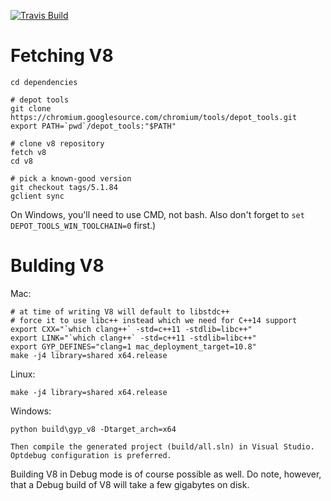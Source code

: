 [![Travis Build](https://travis-ci.org/minexew/agdg-server.svg?branch=master)](https://travis-ci.org/minexew/agdg-server)

Fetching V8
==========
```
cd dependencies

# depot tools
git clone https://chromium.googlesource.com/chromium/tools/depot_tools.git
export PATH=`pwd`/depot_tools:"$PATH"

# clone v8 repository
fetch v8
cd v8

# pick a known-good version
git checkout tags/5.1.84
gclient sync
```

On Windows, you'll need to use CMD, not bash. Also don't forget to `set DEPOT_TOOLS_WIN_TOOLCHAIN=0` first.)

Bulding V8
==========
Mac:

```
# at time of writing V8 will default to libstdc++
# force it to use libc++ instead which we need for C++14 support
export CXX="`which clang++` -std=c++11 -stdlib=libc++"
export LINK="`which clang++` -std=c++11 -stdlib=libc++"
export GYP_DEFINES="clang=1 mac_deployment_target=10.8"
make -j4 library=shared x64.release
```
Linux:
```
make -j4 library=shared x64.release
```
Windows:
```
python build\gyp_v8 -Dtarget_arch=x64

Then compile the generated project (build/all.sln) in Visual Studio. Optdebug configuration is preferred.
```

Building V8 in Debug mode is of course possible as well. Do note, however, that a Debug build of V8 will take a few gigabytes on disk.
